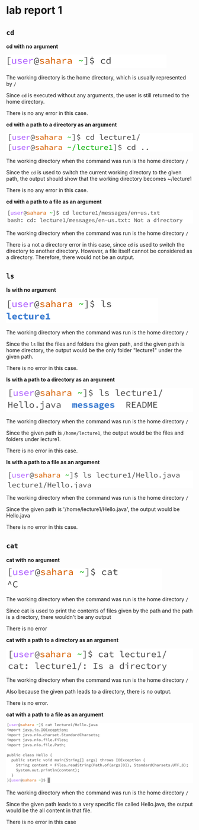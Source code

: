 # lab report 1
## `cd`
**cd with no argument**

![Image](cd1.png)


The working directory is the home directory, which is usually represented by `/`

Since `cd` is executed without any arguments, the user is still returned to the home directory. 

There is no any error in this case. 

**cd with a path to a directory as an argument**

![Image](cd2.png)

The working directory when the command was run is the home directory `/`

Since the `cd` is used to switch the current working directory to the given path, the output should show that the working directory becomes ~/lecture1

There is no any error in this case.

**cd with a path to a file as an argument**

![Image](cd3.png)

The working directory when the command was run is the home directory `/`

There is a not a directory error in this case, since `cd` is used to switch the directory to another directory. However, a file itself cannot be considered as a directory. Therefore, there would not be an output. 

## `ls`
**ls with no argument**

![Image](ls1.png)

The working directory when the command was run is the home directory `/`

Since the `ls` list the files and folders the given path, and the given path is home directory, the output would be the only folder "lecture1" under the given path. 

There is no error in this case. 

**ls with a path to a directory as an argument**

![Image](ls2.png)

The working directory when the command was run is the home directory `/`

Since the given path is `/home/lecture1`, the output would be the files and folders under lecture1.

There is no error in this case. 

**ls with a path to a file as an argument**

![Image](ls3.png)

The working directory when the command was run is the home directory `/`

Since the given path is '/home/lecture1/Hello.java', the output would be Hello.java

There is no error in this case. 

## `cat`

**cat with no argument**

![Image](cat1.png)

The working directory when the command was run is the home directory `/`

Since cat is used to print the contents of files given by the path and the path is a directory, there wouldn't be any output

There is no error

**cat with a path to a directory as an argument**

![Image](cat2.png)

The working directory when the command was run is the home directory `/`

Also because the given path leads to a directory, there is no output.

There is no error.

**cat with a path to a file as an argument**

![Image](cat3.png)

The working directory when the command was run is the home directory `/`

Since the given path leads to a very specific file called Hello.java, the output would be the all content in that file.

There is no error in this case 
